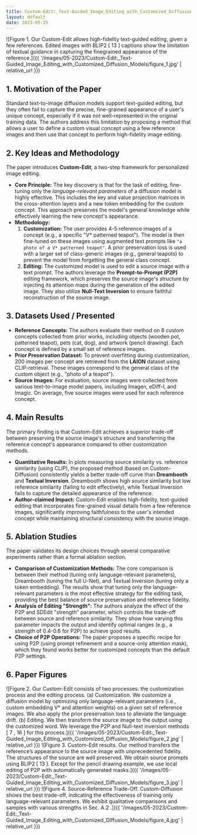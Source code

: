 ```yaml
---
title: Custom-Edit:_Text-Guided_Image_Editing_with_Customized_Diffusion_Models
layout: default
date: 2023-05-25
---
```

![Figure 1. Our Custom-Edit allows high-fidelity text-guided editing, given a few references. Edited images with BLIP2 [ 13 ] captions show the limitation of textual guidance in capturing the finegrained appearance of the reference.]({{ '/images/05-2023/Custom-Edit:_Text-Guided_Image_Editing_with_Customized_Diffusion_Models/figure_1.jpg' | relative_url }})
## 1. Motivation of the Paper
Standard text-to-image diffusion models support text-guided editing, but they often fail to capture the precise, fine-grained appearance of a user's unique concept, especially if it was not well-represented in the original training data. The authors address this limitation by proposing a method that allows a user to define a custom visual concept using a few reference images and then use that concept to perform high-fidelity image editing.

## 2. Key Ideas and Methodology
The paper introduces **Custom-Edit**, a two-step framework for personalized image editing.

-   **Core Principle:** The key discovery is that for the task of editing, fine-tuning only the *language-relevant parameters* of a diffusion model is highly effective. This includes the key and value projection matrices in the cross-attention layers and a new token embedding for the custom concept. This approach preserves the model's general knowledge while effectively learning the new concept's appearance.
-   **Methodology:**
    1.  **Customization:** The user provides 4-5 reference images of a concept (e.g., a specific "V* patterned teapot"). The model is then fine-tuned on these images using augmented text prompts like `"a photo of a V* patterned teapot"`. A prior preservation loss is used with a larger set of class-generic images (e.g., general teapots) to prevent the model from forgetting the general class concept.
    2.  **Editing:** The customized model is used to edit a source image with a text prompt. The authors leverage the **Prompt-to-Prompt (P2P)** editing framework, which preserves the source image's structure by injecting its attention maps during the generation of the edited image. They also utilize **Null-Text Inversion** to ensure faithful reconstruction of the source image.

## 3. Datasets Used / Presented
-   **Reference Concepts:** The authors evaluate their method on 8 custom concepts collected from prior works, including objects (wooden pot, patterned teapot), pets (cat, dog), and artwork (pencil drawing). Each concept is defined by a small set of reference images.
-   **Prior Preservation Dataset:** To prevent overfitting during customization, 200 images per concept are retrieved from the **LAION** dataset using CLIP-retrieval. These images correspond to the general class of the custom object (e.g., "photo of a teapot").
-   **Source Images:** For evaluation, source images were collected from various text-to-image model papers, including Imagen, eDiff-I, and Imagic. On average, five source images were used for each reference concept.

## 4. Main Results
The primary finding is that Custom-Edit achieves a superior trade-off between preserving the source image's structure and transferring the reference concept's appearance compared to other customization methods.

-   **Quantitative Results:** In plots measuring source similarity vs. reference similarity (using CLIP), the proposed method (based on Custom-Diffusion) consistently yields a better trade-off curve than **Dreambooth** and **Textual Inversion**. Dreambooth shows high source similarity but low reference similarity (failing to edit effectively), while Textual Inversion fails to capture the detailed appearance of the reference.
-   **Author-claimed Impact:** Custom-Edit enables high-fidelity, text-guided editing that incorporates fine-grained visual details from a few reference images, significantly improving faithfulness to the user's intended concept while maintaining structural consistency with the source image.

## 5. Ablation Studies
The paper validates its design choices through several comparative experiments rather than a formal ablation section.

-   **Comparison of Customization Methods:** The core comparison is between their method (tuning only language-relevant parameters), Dreambooth (tuning the full U-Net), and Textual Inversion (tuning only a token embedding). The results show that tuning only the language-relevant parameters is the most effective strategy for the editing task, providing the best balance of source preservation and reference fidelity.
-   **Analysis of Editing "Strength":** The authors analyze the effect of the P2P and SDEdit "strength" parameter, which controls the trade-off between source and reference similarity. They show how varying this parameter impacts the output and identify optimal ranges (e.g., a strength of 0.4-0.6 for P2P) to achieve good results.
-   **Choice of P2P Operations:** The paper proposes a specific recipe for using P2P (using prompt refinement and a source-only attention mask), which they found works better for customized concepts than the default P2P settings.

## 6. Paper Figures
![Figure 2. Our Custom-Edit consists of two processes: the customization process and the editing process. (a) Customization. We customize a diffusion model by optimizing only language-relevant parameters (i.e., custom embedding V* and attention weights) on a given set of reference images. We also apply the prior preservation loss to alleviate the language drift. (b) Editing. We then transform the source image to the output using the customized word. We leverage the P2P and Null-text inversion methods [ 7 , 16 ] for this process.]({{ '/images/05-2023/Custom-Edit:_Text-Guided_Image_Editing_with_Customized_Diffusion_Models/figure_2.jpg' | relative_url }})
![Figure 3. Custom-Edit results. Our method transfers the reference’s appearance to the source image with unprecedented fidelity. The structures of the source are well preserved. We obtain source prompts using BLIP2 [ 13 ]. Except for the pencil drawing example, we use local editing of P2P with automatically generated masks.]({{ '/images/05-2023/Custom-Edit:_Text-Guided_Image_Editing_with_Customized_Diffusion_Models/figure_3.jpg' | relative_url }})
![Figure 4. Source-Reference Trade-Off. Custom-Diffusion shows the best trade-off, indicating the effectiveness of training only language-relevant parameters. We exhibit qualitative comparisons and samples with various strengths in Sec. A.2 .]({{ '/images/05-2023/Custom-Edit:_Text-Guided_Image_Editing_with_Customized_Diffusion_Models/figure_4.jpg' | relative_url }})
